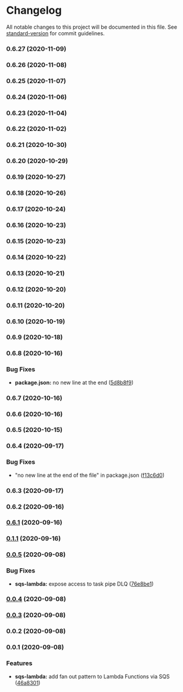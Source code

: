 # Changelog

All notable changes to this project will be documented in this file. See [standard-version](https://github.com/conventional-changelog/standard-version) for commit guidelines.

### 0.6.27 (2020-11-09)

### 0.6.26 (2020-11-08)

### 0.6.25 (2020-11-07)

### 0.6.24 (2020-11-06)

### 0.6.23 (2020-11-04)

### 0.6.22 (2020-11-02)

### 0.6.21 (2020-10-30)

### 0.6.20 (2020-10-29)

### 0.6.19 (2020-10-27)

### 0.6.18 (2020-10-26)

### 0.6.17 (2020-10-24)

### 0.6.16 (2020-10-23)

### 0.6.15 (2020-10-23)

### 0.6.14 (2020-10-22)

### 0.6.13 (2020-10-21)

### 0.6.12 (2020-10-20)

### 0.6.11 (2020-10-20)

### 0.6.10 (2020-10-19)

### 0.6.9 (2020-10-18)

### 0.6.8 (2020-10-16)


### Bug Fixes

* **package.json:** no new line at the end ([5d8b8f9](https://github.com/flyingImer/cdk-distributed-computing/commit/5d8b8f963060248aabedbceb1cd2dc14ca14c411))

### 0.6.7 (2020-10-16)

### 0.6.6 (2020-10-16)

### 0.6.5 (2020-10-15)

### 0.6.4 (2020-09-17)


### Bug Fixes

* "no new line at the end of the file" in package.json ([f13c6d0](https://github.com/flyingImer/cdk-distributed-computing/commit/f13c6d0c17c56e4d5e649add55c40d03c4d19ac2))

### 0.6.3 (2020-09-17)

### 0.6.2 (2020-09-16)

### [0.6.1](https://github.com/flyingImer/cdk-distributed-computing/compare/v0.1.1...v0.6.1) (2020-09-16)

### [0.1.1](https://github.com/flyingImer/cdk-distributed-computing/compare/v0.0.5...v0.1.1) (2020-09-16)

### [0.0.5](https://github.com/flyingImer/cdk-distributed-computing/compare/v0.0.4...v0.0.5) (2020-09-08)


### Bug Fixes

* **sqs-lambda:** expose access to task pipe DLQ ([76e8be1](https://github.com/flyingImer/cdk-distributed-computing/commit/76e8be1eeafcf6a7eca22edc234c2bca82e50e13))

### [0.0.4](https://github.com/flyingImer/cdk-distributed-computing/compare/v0.0.3...v0.0.4) (2020-09-08)

### [0.0.3](https://github.com/flyingImer/cdk-distributed-computing/compare/v0.0.2...v0.0.3) (2020-09-08)

### 0.0.2 (2020-09-08)

### 0.0.1 (2020-09-08)


### Features

* **sqs-lambda:** add fan out pattern to Lambda Functions via SQS ([46a8301](https://github.com/flyingImer/cdk-distributed-computing/commit/46a830197dc0cc7abbeb027d40fdcbc370dbe641))
